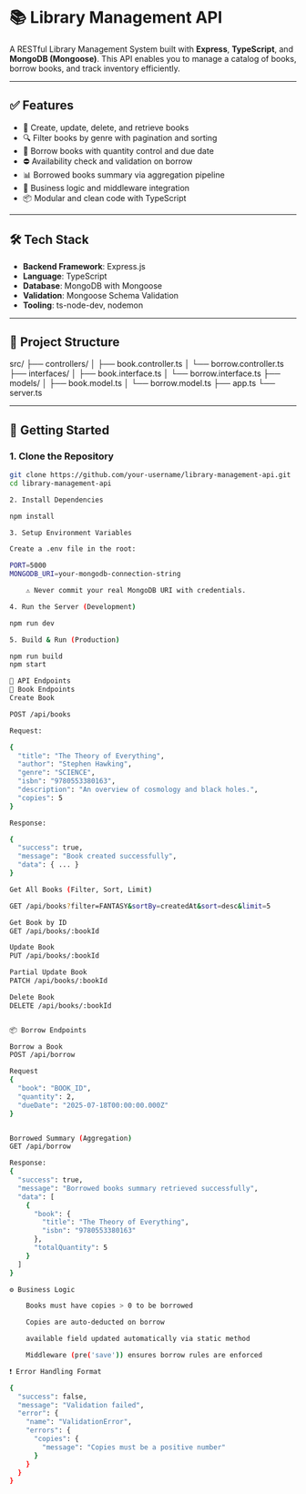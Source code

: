 # 📚 Library Management API

A RESTful Library Management System built with **Express**, **TypeScript**, and **MongoDB (Mongoose)**. This API enables you to manage a catalog of books, borrow books, and track inventory efficiently.

---

## ✅ Features

- 📖 Create, update, delete, and retrieve books
- 🔍 Filter books by genre with pagination and sorting
- 🛒 Borrow books with quantity control and due date
- ⛔ Availability check and validation on borrow
- 📊 Borrowed books summary via aggregation pipeline
- 🧠 Business logic and middleware integration
- 📦 Modular and clean code with TypeScript

---

## 🛠️ Tech Stack

- **Backend Framework**: Express.js
- **Language**: TypeScript
- **Database**: MongoDB with Mongoose
- **Validation**: Mongoose Schema Validation
- **Tooling**: ts-node-dev, nodemon

---

## 📂 Project Structure

src/
├── controllers/
│ ├── book.controller.ts
│ └── borrow.controller.ts
├── interfaces/
│ ├── book.interface.ts
│ └── borrow.interface.ts
├── models/
│ ├── book.model.ts
│ └── borrow.model.ts
├── app.ts
└── server.ts


---

## 🚀 Getting Started

### 1. Clone the Repository

```bash
git clone https://github.com/your-username/library-management-api.git
cd library-management-api

2. Install Dependencies

npm install

3. Setup Environment Variables

Create a .env file in the root:

PORT=5000
MONGODB_URI=your-mongodb-connection-string

    ⚠️ Never commit your real MongoDB URI with credentials.

4. Run the Server (Development)

npm run dev

5. Build & Run (Production)

npm run build
npm start

🧪 API Endpoints
📘 Book Endpoints
Create Book

POST /api/books

Request:

{
  "title": "The Theory of Everything",
  "author": "Stephen Hawking",
  "genre": "SCIENCE",
  "isbn": "9780553380163",
  "description": "An overview of cosmology and black holes.",
  "copies": 5
}

Response:

{
  "success": true,
  "message": "Book created successfully",
  "data": { ... }
}

Get All Books (Filter, Sort, Limit)

GET /api/books?filter=FANTASY&sortBy=createdAt&sort=desc&limit=5

Get Book by ID
GET /api/books/:bookId

Update Book
PUT /api/books/:bookId

Partial Update Book
PATCH /api/books/:bookId

Delete Book
DELETE /api/books/:bookId


📦 Borrow Endpoints

Borrow a Book
POST /api/borrow

Request
{
  "book": "BOOK_ID",
  "quantity": 2,
  "dueDate": "2025-07-18T00:00:00.000Z"
}


Borrowed Summary (Aggregation)
GET /api/borrow

Response:
{
  "success": true,
  "message": "Borrowed books summary retrieved successfully",
  "data": [
    {
      "book": {
        "title": "The Theory of Everything",
        "isbn": "9780553380163"
      },
      "totalQuantity": 5
    }
  ]
}

⚙️ Business Logic

    Books must have copies > 0 to be borrowed

    Copies are auto-deducted on borrow

    available field updated automatically via static method

    Middleware (pre('save')) ensures borrow rules are enforced

❗ Error Handling Format

{
  "success": false,
  "message": "Validation failed",
  "error": {
    "name": "ValidationError",
    "errors": {
      "copies": {
        "message": "Copies must be a positive number"
      }
    }
  }
}


